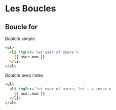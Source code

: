 # Les Boucles

## Boucle for

Boulcle simple

```html
<ul>
  <li *ngFor='let user of users'>
    {{ user.nom }}
  </li>
</ul>
```

Boulcle avec index

```html
<ul>
  <li *ngFor='let user of users; let i = index'>
    {{ user.nom }}
  </li>
</ul>
```
